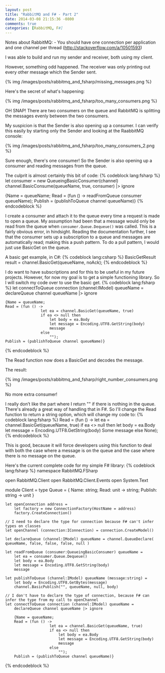 ```yaml
---
layout: post
title: "RabbitMQ and F# - Part 2"
date: 2014-03-08 21:15:36 -0800
comments: true
categories: [RabbitMQ, F#]
---
```


Notes about RabbitMQ:
	- You should have one connection per application and one channel per thread (http://stackoverflow.com/a/10501593)

I was able to build and run my sender and receiver, both using my client.

However, something odd happened.  The receiver was only printing out every other message which the Sender sent.

<!-- more -->

{% img /images/posts/rabbitmq_and_fsharp/missing_messages.png %}

Here's the secret of what's happening:

{% img /images/posts/rabbitmq_and_fsharp/too_many_consumers.png %}

OH SNAP!  There are two consumers on the queue and RabbitMQ is splitting the messages evenly between the two consumers.

My suspicion is that the Sender is also opening up a consumer.  I can verify this easily by starting only the Sender and looking at the RaabbitMQ console:

{% img /images/posts/rabbitmq_and_fsharp/too_many_consumers_2.png %}

Sure enough, there's one consumer!  So the Sender is also opening up a consumer and reading messages from the queue.

The culprit is almost certainly this bit of code:
{% codeblock lang:fsharp %}
let consumer = new QueueingBasicConsumer(channel) 
channel.BasicConsume(queueName, true, consumer) |> ignore

{Name = queueName; 
Read = (fun () -> readFromQueue consumer queueName); 
Publish = (publishToQueue channel queueName)}
{% endcodeblock %}

I create a consumer and attach it to the queue every time a request is made to open a queue.  My assumption had been that a message would only be read from the queue when `consumer.Queue.Dequeue()` was called.  This is a fairly obvious error, in hindsight.  Reading the documentation further, I see that the consumer sets up a subscription to a queue and messages are automatically read; making this a push pattern.  To do a pull pattern, I would just use BasicGet on the queue.
 
A basic get example, in C#:
{% codeblock lang:csharp %}
BasicGetResult result = channel.BasicGet(queueName, noAck);
{% endcodeblock %}

I do want to have subscriptions and for this to be useful in my future projects.  However, for now my goal is to get a simple functioning library.  So I will switch my code over to use the basic get.
{% codeblock lang:fsharp %}
let connectToQueue connection (channel:IModel) queueName =           
    declareQueue channel queueName |> ignore

    {Name = queueName; 
    Read = (fun () -> 
                    let ea = channel.BasicGet(queueName, true)
                    if ea <> null then
                        let body = ea.Body
                        let message = Encoding.UTF8.GetString(body)
                        message
                    else
                        ""); 
    Publish = (publishToQueue channel queueName)}
{% endcodeblock %}

The Read function now does a BasicGet and decodes the message.

The result:

{% img /images/posts/rabbitmq_and_fsharp/right_number_consumers.png %}

No more extra consumer!

I really don’t like the part where I return "" if there is nothing in the queue.  There's already a great way of handling that in F#.  So I'll change the Read function to return a string option, which will change my code to:
{% codeblock lang:fsharp %}
Read = (fun () -> 
                let ea = channel.BasicGet(queueName, true)
                if ea <> null then
                    let body = ea.Body
                    let message = Encoding.UTF8.GetString(body)
                    Some message
                else
                    None);
{% endcodeblock %}

This is good, because it will force developers using this function to deal with both the case where a message is on the queue and the case where there is no message on the queue.

Here's the current complete code for my simple F# library:
{% codeblock lang:fsharp %}
namespace RabbitMQ.FSharp

open RabbitMQ.Client
open RabbitMQ.Client.Events
open System.Text

module Client =
    type Queue = { Name: string; Read: unit -> string; Publish: string -> unit }

    let openConnection address = 
        let factory = new ConnectionFactory(HostName = address)
        factory.CreateConnection()

    // I need to declare the type for connection because F# can't infer types on classes
    let openChannel (connection:IConnection) = connection.CreateModel()

    let declareQueue (channel:IModel) queueName = channel.QueueDeclare( queueName, false, false, false, null )

    let readFromQueue (consumer:QueueingBasicConsumer) queueName =
        let ea = consumer.Queue.Dequeue()
        let body = ea.Body
        let message = Encoding.UTF8.GetString(body)
        message

    let publishToQueue (channel:IModel) queueName (message:string) =
        let body = Encoding.UTF8.GetBytes(message)
        channel.BasicPublish("", queueName, null, body)

    // I don't have to declare the type of connection, because F# can infer the type from my call to openChannel
    let connectToQueue connection (channel:IModel) queueName =            
        declareQueue channel queueName |> ignore

        {Name = queueName; 
        Read = (fun () -> 
                        let ea = channel.BasicGet(queueName, true)
                        if ea <> null then
                            let body = ea.Body
                            let message = Encoding.UTF8.GetString(body)
                            message
                        else
                            ""); 
        Publish = (publishToQueue channel queueName)}
{% endcodeblock %}